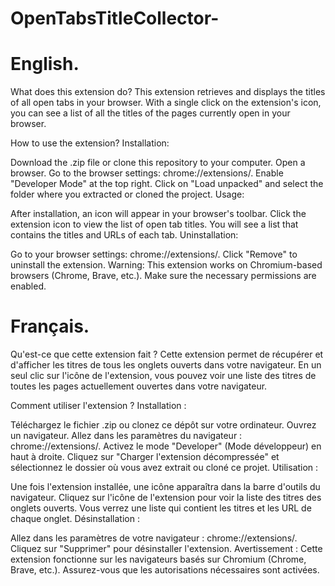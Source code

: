 # OpenTabsTitleCollector-

<h1>English.</h1>
What does this extension do?
This extension retrieves and displays the titles of all open tabs in your browser. With a single click on the extension's icon, you can see a list of all the titles of the pages currently open in your browser.

How to use the extension?
Installation:

Download the .zip file or clone this repository to your computer.
Open a browser.
Go to the browser settings: chrome://extensions/.
Enable "Developer Mode" at the top right.
Click on "Load unpacked" and select the folder where you extracted or cloned the project.
Usage:

After installation, an icon will appear in your browser's toolbar.
Click the extension icon to view the list of open tab titles.
You will see a list that contains the titles and URLs of each tab.
Uninstallation:

Go to your browser settings: chrome://extensions/.
Click "Remove" to uninstall the extension.
Warning:
This extension works on Chromium-based browsers (Chrome, Brave, etc.). Make sure the necessary permissions are enabled.

<h1>Français.</h1>
Qu'est-ce que cette extension fait ?
Cette extension permet de récupérer et d'afficher les titres de tous les onglets ouverts dans votre navigateur. En un seul clic sur l'icône de l'extension, vous pouvez voir une liste des titres de toutes les pages actuellement ouvertes dans votre navigateur.

Comment utiliser l'extension ?
Installation :

Téléchargez le fichier .zip ou clonez ce dépôt sur votre ordinateur.
Ouvrez un navigateur.
Allez dans les paramètres du navigateur : chrome://extensions/.
Activez le mode "Developer" (Mode développeur) en haut à droite.
Cliquez sur "Charger l'extension décompressée" et sélectionnez le dossier où vous avez extrait ou cloné ce projet.
Utilisation :

Une fois l'extension installée, une icône apparaîtra dans la barre d'outils du navigateur.
Cliquez sur l'icône de l'extension pour voir la liste des titres des onglets ouverts.
Vous verrez une liste qui contient les titres et les URL de chaque onglet.
Désinstallation :

Allez dans les paramètres de votre navigateur : chrome://extensions/.
Cliquez sur "Supprimer" pour désinstaller l'extension.
Avertissement :
Cette extension fonctionne sur les navigateurs basés sur Chromium (Chrome, Brave, etc.). Assurez-vous que les autorisations nécessaires sont activées.
